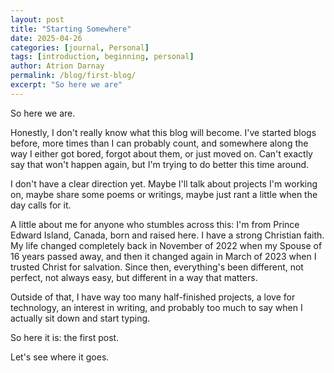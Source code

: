 ```yaml
---
layout: post
title: "Starting Somewhere"
date: 2025-04-26
categories: [journal, Personal]
tags: [introduction, beginning, personal]
author: Atrion Darnay
permalink: /blog/first-blog/
excerpt: "So here we are"
---
```


So here we are.

Honestly, I don't really know what this blog will become. I've started blogs before, more times than I can probably count, and somewhere along the way I either got bored, forgot about them, or just moved on. Can't exactly say that won't happen again, but I'm trying to do better this time around.

I don't have a clear direction yet. Maybe I'll talk about projects I'm working on, maybe share some poems or writings, maybe just rant a little when the day calls for it.

A little about me for anyone who stumbles across this:
I'm from Prince Edward Island, Canada, born and raised here. I have a strong Christian faith. My life changed completely back in November of 2022 when my Spouse of 16 years passed away, and then it changed again in March of 2023 when I trusted Christ for salvation. Since then, everything's been different, not perfect, not always easy, but different in a way that matters.

Outside of that, I have way too many half-finished projects, a love for technology, an interest in writing, and probably too much to say when I actually sit down and start typing.

So here it is: the first post. 

Let's see where it goes.
